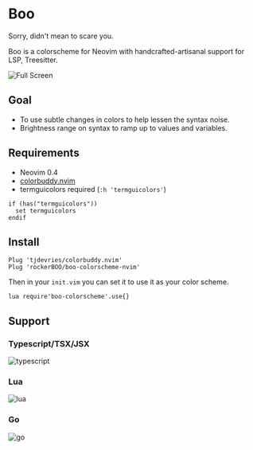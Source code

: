 # Boo

Sorry, didn't mean to scare you.

Boo is a colorscheme for Neovim with handcrafted-artisanal support for LSP, Treesitter.

![Full Screen](https://user-images.githubusercontent.com/15027/98894239-5bcd8780-2472-11eb-9ca4-a2c3142a848a.png)

## Goal

- To use subtle changes in colors to help lessen the syntax noise.
- Brightness range on syntax to ramp up to values and variables.

## Requirements

* Neovim 0.4
* [colorbuddy.nvim](https://github.com/tjdevries/colorbuddy.nvim)
* termguicolors required (`:h 'termguicolors'`) 

```vimscript
if (has("termguicolors"))
  set termguicolors
endif
```

## Install

```vimscript
Plug 'tjdevries/colorbuddy.nvim'
Plug 'rockerBOO/boo-colorscheme-nvim'
```

Then in your `init.vim` you can set it to use it as your color scheme.

```vimscript
lua require'boo-colorscheme'.use{}
```

## Support

### Typescript/TSX/JSX

![typescript](https://user-images.githubusercontent.com/15027/98894240-5c661e00-2472-11eb-9bbe-96cca05c5590.png)

### Lua

![lua](https://user-images.githubusercontent.com/15027/98894334-9505f780-2472-11eb-9b73-b76b2b1f68b9.png)

### Go

![go](https://user-images.githubusercontent.com/15027/101699325-ef31b280-3a48-11eb-94e8-a89152204358.png)

